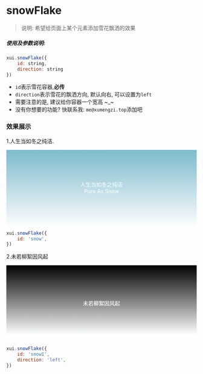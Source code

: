 <link rel="stylesheet" type="text/css" href="../assets/xui.css">
<script type="text/javascript" src="../assets/xui.js"></script>

# snowFlake

>说明: 希望给页面上某个元素添加雪花飘洒的效果

##### 使用及参数说明:
```js
xui.snowFlake({
	id: string,
	direction: string
})
```
* `id`表示雪花容器,**必传**
* `direction`表示雪花的飘洒方向, 默认向右, 可以设置为`left`
* 需要注意的是, 建议给你容器一个宽高 ~_~
* 没有你想要的功能? 快联系我: `me@xumengzi.top`添加吧

### 效果展示

1.人生当如冬之纯洁.
<div id="snow">
	<span>人生当如冬之纯洁</span>
	<span>Pure As Snow</span>
</div>

<style type="text/css">
#snow{
    width: 100%;
	height: 200px;
    color: #fff;
    display: flex;
    flex-direction: column;
    justify-content: center;
    align-items: center;
    z-index: 9;
    background: linear-gradient(to bottom, #7dbacc, #fafcfd);
}
</style>

<script type="text/javascript">
xui.snowFlake({
	id: 'snow',
})
</script>

```js
xui.snowFlake({
	id: 'snow',
})
```

2.未若柳絮因风起
<div id="snow1">
	<span>未若柳絮因风起</span>
</div>

<style type="text/css">
	#snow1{
        width: 100%;
		height: 200px;
	    color: #fff;
	    display: flex;
	    flex-direction: column;
	    justify-content: center;
	    align-items: center;
	    z-index: 9;
	    filter: brightness(1.1);
	    background: linear-gradient(to bottom, #000, #fafcfd);
	}
</style>

<script type="text/javascript">
xui.snowFlake({
	id: 'snow1',
	direction: 'left',
})
</script>

```js
xui.snowFlake({
	id: 'snow1',
	direction: 'left',
})
```